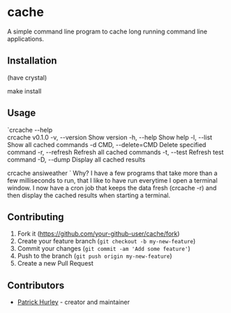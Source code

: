 # cache

A simple command line program to cache long running command line applications. 

## Installation

(have crystal)

make install

## Usage

`crcache --help  
crcache v0.1.0
    -v, --version                    Show version
    -h, --help                       Show help
    -l, --list                       Show all cached commands
    -d CMD, --delete=CMD             Delete specified command
    -r, --refresh                    Refresh all cached commands
    -t, --test                       Refresh test command
    -D, --dump                       Display all cached results

crcache ansiweather
`
Why? I have a few programs that take more than a few milliseconds to run, that I like
to have run everytime I open a terminal window. I now have a cron job that keeps the
data fresh (crcache -r) and then display the cached results when starting a terminal.

## Contributing

1. Fork it (<https://github.com/your-github-user/cache/fork>)
2. Create your feature branch (`git checkout -b my-new-feature`)
3. Commit your changes (`git commit -am 'Add some feature'`)
4. Push to the branch (`git push origin my-new-feature`)
5. Create a new Pull Request

## Contributors

- [Patrick Hurley](https://github.com/your-github-user) - creator and maintainer

